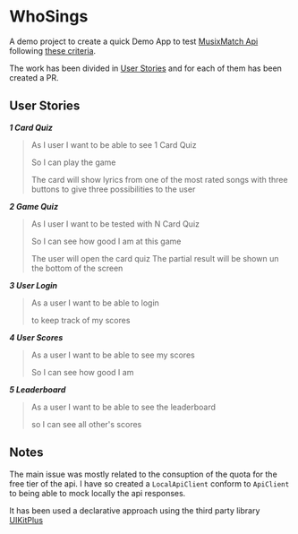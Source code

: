 # WhoSings

A demo project to create a quick Demo App to test [MusixMatch Api](https://developer.musixmatch.com/) following [these criteria](./MusixmatchiOSTest.pdf).

The work has been divided in [User Stories](https://github.com/mvitolo/WhoSings/pulls?q=is%3Apr+is%3Aclosed) and for each of them has been created a PR.

## User Stories

_**1 Card Quiz**_
> As I user I want to be able to see 1 Card Quiz
> 
> So I can play the game
> 
> The card will show lyrics from one of the 
> most rated songs with three buttons
> to give three possibilities to the user

_**2 Game Quiz**_
> As I user I want to be tested with N Card Quiz
> 
> So I can see how good I am at this game
> 
> The user will open the card quiz
> The partial result will be shown un the bottom of the screen

**_3 User Login_**
> As a user I want to be able to login
> 
> to keep track of my scores 

**_4 User Scores_**
> As a user I want to be able to see my scores
> 
> So I can see how good I am

**_5 Leaderboard_**
> As a user I want to be able to see the leaderboard
> 
> so I can see all other's scores


## Notes

The main issue was mostly related to the consuption of the quota for the free tier of the api. I have so created a `LocalApiClient` conform to `ApiClient` to being able to mock locally the api responses.

It has been used a declarative approach using the third party library [UIKitPlus](https://github.com/MihaelIsaev/UIKitPlus)
